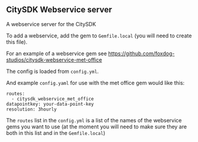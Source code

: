 CitySDK Webservice server
-------------------------

A webservice server for the CitySDK

To add a webservice, add the gem to `Gemfile.local` (you will need to create
this file).

For an example of a webservice gem see
https://github.com/foxdog-studios/citysdk-webservice-met-office

The config is loaded from `config.yml`.

And example `config.yaml` for use with the met office gem would like this:

    routes:
      - citysdk_webservice_met_office
    datapointkey: your-data-point-key
    resolution: 3hourly

The `routes` list in the `config.yml` is a list of the names of the webservice
gems you want to use (at the moment you will need to make sure they are both in
this list and in the `Gemfile.local`)

